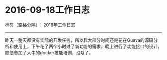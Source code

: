 ﻿# 2016-09-18工作日志

标签（空格分隔）： 2016年工作日志

---

昨天一整天都没有实际的开发任务，所以我大部分时间还是花在Guava的源码分析和使用上，下午花了两个小时过了新功能的需求，晚上进行了功能接口的设计，顺便参加了大牛的docker技能培训，没啥了。




